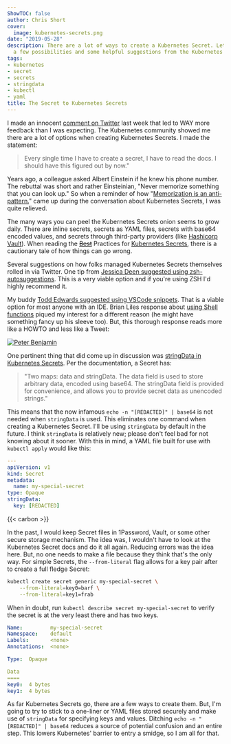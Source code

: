 ```yaml
---
ShowTOC: false
author: Chris Short
cover:
  image: kubernetes-secrets.png
date: "2019-05-28"
description: There are a lot of ways to create a Kubernetes Secret. Let's dive into
  a few possibilities and some helpful suggestions from the Kubernetes community.
tags:
- kubernetes
- secret
- secrets
- stringdata
- kubectl
- yaml
title: The Secret to Kubernetes Secrets
---
```


I made an innocent [comment on Twitter](https://twitter.com/ChrisShort/status/1131771381438394368) last week that led to WAY more feedback than I was expecting. The Kubernetes community showed me there are a lot of options when creating Kubernetes Secrets. I made the statement:

> Every single time I have to create a secret, I have to read the docs. I should have this figured out by now."

Years ago, a colleague asked Albert Einstein if he knew his phone number. The rebuttal was short and rather Einsteinian, "Never memorize something that you can look up." So when a reminder of how "[Memorization is an anti-pattern.](https://twitter.com/cjimti/status/1132165745389912064)" came up during the conversation about Kubernetes Secrets, I was quite relieved.


The many ways you can peel the Kubernetes Secrets onion seems to grow daily. There are inline secrets, secrets as YAML files, secrets with base64 encoded values, and secrets through third-party providers (like [Hashicorp Vault](https://itnext.io/effective-secrets-with-vault-and-kubernetes-9af5f5c04d06)). When reading the [~~Best~~](https://devopsish.com/128/) Practices for [Kubernetes Secrets](https://kubernetes.io/docs/concepts/configuration/secret/#best-practices), there is a cautionary tale of how things can go wrong.

Several suggestions on how folks managed Kubernetes Secrets themselves rolled in via Twitter. One tip from [Jessica Deen suggested using zsh-autosuggestions](https://twitter.com/jldeen/status/1131984672198713350). This is a very viable option and if you're using ZSH I'd highly recommend it.

My buddy [Todd Edwards suggested using VSCode snippets](https://twitter.com/TriangleTodd/status/1131814890715439106). That is a viable option for most anyone with an IDE. Brian Liles response about [using Shell functions](https://twitter.com/bryanl/status/1132220199330099200) piqued my interest for a different reason (he might have something fancy up his sleeve too). But, this thorough response reads more like a HOWTO and less like a Tweet:

[![Peter Benjamin](https://shortcdn.com/chrisshort/peter-benjamin-creating-kubernetes-secrets.png)](https://twitter.com/petermbenjamin/status/1131869227634184198)

One pertinent thing that did come up in discussion was [stringData in Kubernetes Secrets](https://twitter.com/alejandrox135/status/1131890155822952449). Per the documentation, a Secret has:

> "Two maps: data and stringData. The data field is used to store arbitrary data, encoded using base64. The stringData field is provided for convenience, and allows you to provide secret data as unencoded strings."

This means that the now infamous `echo -n "[REDACTED]" | base64` is not needed when `stringData` is used. This  eliminates one command when creating a Kubernetes Secret. I'll be using `stringData` by default in the future. I think `stringData` is relatively new; please don't feel bad for not knowing about it sooner. With this in mind, a YAML file built for use with `kubectl apply` would like this:

```yaml
---
apiVersion: v1
kind: Secret
metadata:
  name: my-special-secret
type: Opaque
stringData:
  key: [REDACTED]
```

{{< carbon >}}

In the past, I would keep Secret files in 1Password, Vault, or some other secure storage mechanism. The idea was, I wouldn't have to look at the Kubernetes Secret docs and do it all again. Reducing errors was the idea here. But, no one needs to make a file because they think that's the only way. For simple Secrets, the `--from-literal` flag allows for a key pair after to create a full fledge Secret:

```bash
kubectl create secret generic my-special-secret \
    --from-literal=key0=barf \
    --from-literal=key1=frab
```

When in doubt, run `kubectl describe secret my-special-secret` to verify the secret is at the very least there and has two keys.

```yaml
Name:         my-special-secret
Namespace:    default
Labels:       <none>
Annotations:  <none>

Type:  Opaque

Data
====
key0:  4 bytes
key1:  4 bytes
```

As far Kubernetes Secrets go, there are a few ways to create them. But, I'm going to try to stick to a one-liner or YAML files stored securely and make use of `stringData` for specifying keys and values. Ditching `echo -n "[REDACTED]" | base64` reduces a source of potential confusion and an entire step. This lowers Kubernetes' barrier to entry a smidge, so I am all for that.
